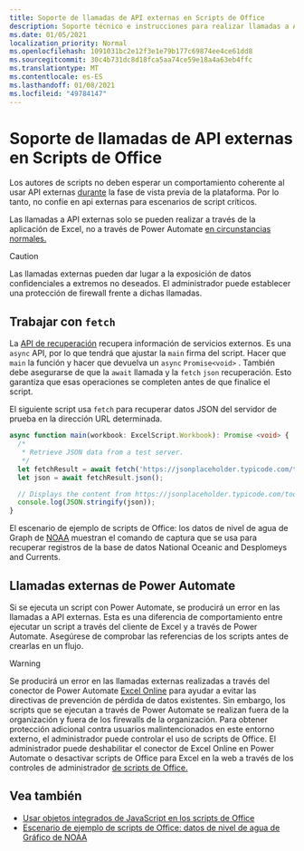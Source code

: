 ```yaml
---
title: Soporte de llamadas de API externas en Scripts de Office
description: Soporte técnico e instrucciones para realizar llamadas a API externas en un script de Office.
ms.date: 01/05/2021
localization_priority: Normal
ms.openlocfilehash: 1091031bc2e12f3e1e79b177c69874ee4ce61dd8
ms.sourcegitcommit: 30c4b731dc8d18fca5aa74ce59e18a4a63eb4ffc
ms.translationtype: MT
ms.contentlocale: es-ES
ms.lasthandoff: 01/08/2021
ms.locfileid: "49784147"
---
```

# <a name="external-api-call-support-in-office-scripts"></a>Soporte de llamadas de API externas en Scripts de Office

Los autores de scripts no deben esperar un comportamiento coherente al usar API externas [durante](https://developer.mozilla.org/docs/Web/API) la fase de vista previa de la plataforma. Por lo tanto, no confíe en api externas para escenarios de script críticos.

Las llamadas a API externas solo se pueden realizar a través de la aplicación de Excel, no a través de Power Automate [en circunstancias normales.](#external-calls-from-power-automate)

> [!CAUTION]
> Las llamadas externas pueden dar lugar a la exposición de datos confidenciales a extremos no deseados. El administrador puede establecer una protección de firewall frente a dichas llamadas.

## <a name="working-with-fetch"></a>Trabajar con `fetch`

La [API de recuperación](https://developer.mozilla.org/docs/Web/API/Fetch_API) recupera información de servicios externos. Es una `async` API, por lo que tendrá que ajustar la `main` firma del script. Hacer que `main` la función y hacer que devuelva un `async` `Promise<void>` . También debe asegurarse de que la `await` llamada y la `fetch` `json` recuperación. Esto garantiza que esas operaciones se completen antes de que finalice el script.

El siguiente script usa `fetch` para recuperar datos JSON del servidor de prueba en la dirección URL determinada.

```typescript
async function main(workbook: ExcelScript.Workbook): Promise <void> {
  /* 
   * Retrieve JSON data from a test server.
   */
  let fetchResult = await fetch('https://jsonplaceholder.typicode.com/todos/1');
  let json = await fetchResult.json();

  // Displays the content from https://jsonplaceholder.typicode.com/todos/1
  console.log(JSON.stringify(json));
}
```

El escenario de ejemplo de scripts de Office: los datos de nivel de agua de Graph de [NOAA](../resources/scenarios/noaa-data-fetch.md) muestran el comando de captura que se usa para recuperar registros de la base de datos National Oceanic and Desplomeys and Currents.

## <a name="external-calls-from-power-automate"></a>Llamadas externas de Power Automate

Si se ejecuta un script con Power Automate, se producirá un error en las llamadas a API externas. Esta es una diferencia de comportamiento entre ejecutar un script a través del cliente de Excel y a través de Power Automate. Asegúrese de comprobar las referencias de los scripts antes de crearlas en un flujo.

> [!WARNING]
> Se producirá un error en las llamadas externas realizadas a través del conector de Power Automate [Excel Online](/connectors/excelonlinebusiness) para ayudar a evitar las directivas de prevención de pérdida de datos existentes. Sin embargo, los scripts que se ejecutan a través de Power Automate se realizan fuera de la organización y fuera de los firewalls de la organización. Para obtener protección adicional contra usuarios malintencionados en este entorno externo, el administrador puede controlar el uso de scripts de Office. El administrador puede deshabilitar el conector de Excel Online en Power Automate o desactivar scripts de Office para Excel en la web a través de los controles de administrador [de scripts de Office.](/microsoft-365/admin/manage/manage-office-scripts-settings)

## <a name="see-also"></a>Vea también

- [Usar objetos integrados de JavaScript en los scripts de Office](javascript-objects.md)
- [Escenario de ejemplo de scripts de Office: datos de nivel de agua de Gráfico de NOAA](../resources/scenarios/noaa-data-fetch.md)

